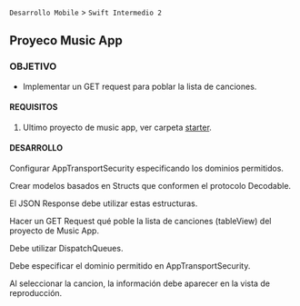  
`Desarrollo Mobile` > `Swift Intermedio 2`

	
## Proyeco Music App

### OBJETIVO 

- Implementar un GET request para poblar la lista de canciones.

#### REQUISITOS 

1. Ultimo proyecto de music app, ver carpeta [starter](starter).

#### DESARROLLO

Configurar AppTransportSecurity especificando los dominios permitidos.

Crear modelos basados en Structs que conformen el protocolo Decodable.

El JSON Response debe utilizar estas estructuras.

Hacer un GET Request qué poble la lista de canciones (tableView) del proyecto de Music App.

Debe utilizar DispatchQueues.

Debe especificar el dominio permitido en AppTransportSecurity.

Al seleccionar la cancion, la información debe aparecer en la vista de reproducción.

